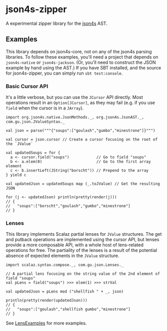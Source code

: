 json4s-zipper
=============

A experimental zipper library for the [json4s][1] AST.

## Examples

This library depends on json4s-core, not on any of the json4s parsing libraries. To follow these examples, you'll need
a project that depends on `json4s-native` or `json4s-jackson`. (Or, you'll need to construct the JSON example by hand
using the AST.) If you have SBT installed, and the source for json4s-zipper, you can simply run `sbt test:console`.

### Basic Cursor API

It's a little verbose, but you can use the `JCursor` API directly. Most operations result in an `Option[JCursor]`, as
they may fail (e.g. if you use `field` when the cursor is in a `JArray`).

    import org.json4s.native.JsonMethods._, org.json4s.JsonAST._, com.gu.json.JValueSyntax._

    val json = parse("""{"soups":["goulash","gumbo","minestrone"]}""")

    val cursor = json.cursor // Create a cursor focusing on the root of the `JValue`

    val updatedSoups = for {
      a <- cursor.field("soups")            // Go to field "soups"
      b <- a.elem(0)                        // Go to the first array element
      c <- b.insertLeft(JString("borscht")) // Prepend to the array
    } yield c

    val updatedJson = updatedSoups map (_.toJValue) // Get the resulting JSON

    for (j <- updatedJson) println(pretty(render(j)))
    // {
    //   "soups":["borscht","goulash","gumbo","minestrone"]
    // }

### Lenses

This library implements Scalaz partial lenses for `JValue` structures. The get and putback operations are implemented
using the cursor API, but lenses provide a more composable API, with a whole host of lens-related operations for free.
The partiality of the lenses is a result of the potential absence of expected elements in the `JValue` structure.

    import scalaz.syntax.compose._, com.gu.json.Lenses._

    // A partial lens focusing on the string value of the 2nd element of field "soups"
    val pLens = field("soups") >>> elem(1) >>> strVal

    val updatedJson = pLens mod ("shellfish " + _, json)

    println(pretty(render(updatedJson)))
    // {
    //   "soups":["goulash","shellfish gumbo","minestrone"]
    // }

See [LensExamples][2] for more examples.

[1]: http://json4s.org/
[2]: https://github.com/bmjames/json4s-zipper/blob/master/src/test/scala/com/gu/json/LensExamples.scala
